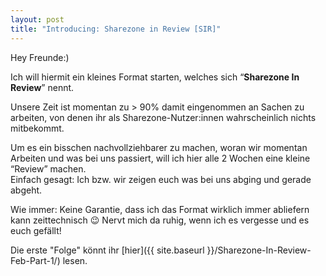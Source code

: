 ```yaml
---
layout: post
title: "Introducing: Sharezone in Review [SIR]"
---
```

Hey Freunde:)  

Ich will hiermit ein kleines Format starten, welches sich “**Sharezone In Review**” nennt.  

Unsere Zeit ist momentan zu > 90% damit eingenommen an Sachen zu arbeiten, von denen ihr als Sharezone-Nutzer:innen wahrscheinlich nichts mitbekommt.   

Um es ein bisschen nachvollziehbarer zu machen, woran wir momentan Arbeiten und was bei uns passiert, will ich hier alle 2 Wochen eine kleine “Review” machen.   
Einfach gesagt: Ich bzw. wir zeigen euch was bei uns abging und gerade abgeht.   

Wie immer: Keine Garantie, dass ich das Format wirklich immer abliefern kann zeittechnisch 😉
Nervt mich da ruhig, wenn ich es vergesse und es euch gefällt!  

Die erste "Folge" könnt ihr [hier]({{ site.baseurl }}/Sharezone-In-Review-Feb-Part-1/) lesen.